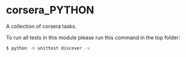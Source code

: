 # corsera_PYTHON
A collection of corsera tasks.

To run all tests in this module please run this command in the top folder:
```bash
$ python -m unittest discover -v
```
